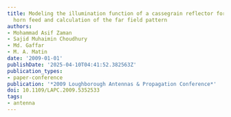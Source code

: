 ```yaml
---
title: Modeling the illumination function of a cassegrain reflector for a corrugated
  horn feed and calculation of the far field pattern
authors:
- Mohammad Asif Zaman
- Sajid Muhaimin Choudhury
- Md. Gaffar
- M. A. Matin
date: '2009-01-01'
publishDate: '2025-04-10T04:41:52.382563Z'
publication_types:
- paper-conference
publication: '*2009 Loughborough Antennas & Propagation Conference*'
doi: 10.1109/LAPC.2009.5352533
tags:
- antenna
---
```

